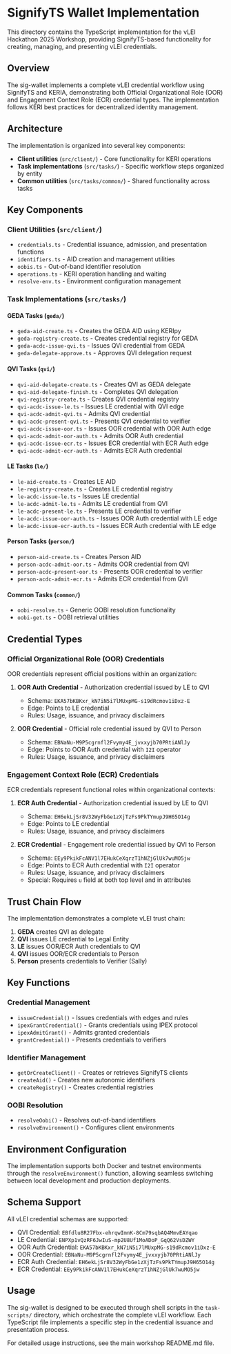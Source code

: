 # SignifyTS Wallet Implementation

This directory contains the TypeScript implementation for the vLEI Hackathon 2025 Workshop, providing SignifyTS-based functionality for creating, managing, and presenting vLEI credentials.

## Overview

The sig-wallet implements a complete vLEI credential workflow using SignifyTS and KERIA, demonstrating both Official Organizational Role (OOR) and Engagement Context Role (ECR) credential types. The implementation follows KERI best practices for decentralized identity management.

## Architecture

The implementation is organized into several key components:

- **Client utilities** (`src/client/`) - Core functionality for KERI operations
- **Task implementations** (`src/tasks/`) - Specific workflow steps organized by entity
- **Common utilities** (`src/tasks/common/`) - Shared functionality across tasks

## Key Components

### Client Utilities (`src/client/`)

- `credentials.ts` - Credential issuance, admission, and presentation functions
- `identifiers.ts` - AID creation and management utilities
- `oobis.ts` - Out-of-band identifier resolution
- `operations.ts` - KERI operation handling and waiting
- `resolve-env.ts` - Environment configuration management

### Task Implementations (`src/tasks/`)

#### GEDA Tasks (`geda/`)
- `geda-aid-create.ts` - Creates the GEDA AID using KERIpy
- `geda-registry-create.ts` - Creates credential registry for GEDA
- `geda-acdc-issue-qvi.ts` - Issues QVI credential from GEDA
- `geda-delegate-approve.ts` - Approves QVI delegation request

#### QVI Tasks (`qvi/`)
- `qvi-aid-delegate-create.ts` - Creates QVI as GEDA delegate
- `qvi-aid-delegate-finish.ts` - Completes QVI delegation
- `qvi-registry-create.ts` - Creates QVI credential registry
- `qvi-acdc-issue-le.ts` - Issues LE credential with QVI edge
- `qvi-acdc-admit-qvi.ts` - Admits QVI credential
- `qvi-acdc-present-qvi.ts` - Presents QVI credential to verifier
- `qvi-acdc-issue-oor.ts` - Issues OOR credential with OOR Auth edge
- `qvi-acdc-admit-oor-auth.ts` - Admits OOR Auth credential
- `qvi-acdc-issue-ecr.ts` - Issues ECR credential with ECR Auth edge
- `qvi-acdc-admit-ecr-auth.ts` - Admits ECR Auth credential

#### LE Tasks (`le/`)
- `le-aid-create.ts` - Creates LE AID
- `le-registry-create.ts` - Creates LE credential registry
- `le-acdc-issue-le.ts` - Issues LE credential
- `le-acdc-admit-le.ts` - Admits LE credential from QVI
- `le-acdc-present-le.ts` - Presents LE credential to verifier
- `le-acdc-issue-oor-auth.ts` - Issues OOR Auth credential with LE edge
- `le-acdc-issue-ecr-auth.ts` - Issues ECR Auth credential with LE edge

#### Person Tasks (`person/`)
- `person-aid-create.ts` - Creates Person AID
- `person-acdc-admit-oor.ts` - Admits OOR credential from QVI
- `person-acdc-present-oor.ts` - Presents OOR credential to verifier
- `person-acdc-admit-ecr.ts` - Admits ECR credential from QVI

#### Common Tasks (`common/`)
- `oobi-resolve.ts` - Generic OOBI resolution functionality
- `oobi-get.ts` - OOBI retrieval utilities

## Credential Types

### Official Organizational Role (OOR) Credentials

OOR credentials represent official positions within an organization:

1. **OOR Auth Credential** - Authorization credential issued by LE to QVI
   - Schema: `EKA57bKBKxr_kN7iN5i7lMUxpMG-s19dRcmov1iDxz-E`
   - Edge: Points to LE credential
   - Rules: Usage, issuance, and privacy disclaimers

2. **OOR Credential** - Official role credential issued by QVI to Person
   - Schema: `EBNaNu-M9P5cgrnfl2Fvymy4E_jvxxyjb70PRtiANlJy`
   - Edge: Points to OOR Auth credential with `I2I` operator
   - Rules: Usage, issuance, and privacy disclaimers

### Engagement Context Role (ECR) Credentials

ECR credentials represent functional roles within organizational contexts:

1. **ECR Auth Credential** - Authorization credential issued by LE to QVI
   - Schema: `EH6ekLjSr8V32WyFbGe1zXjTzFs9PkTYmupJ9H65O14g`
   - Edge: Points to LE credential
   - Rules: Usage, issuance, and privacy disclaimers

2. **ECR Credential** - Engagement role credential issued by QVI to Person
   - Schema: `EEy9PkikFcANV1l7EHukCeXqrzT1hNZjGlUk7wuMO5jw`
   - Edge: Points to ECR Auth credential with `I2I` operator
   - Rules: Usage, issuance, and privacy disclaimers
   - Special: Requires `u` field at both top level and in attributes

## Trust Chain Flow

The implementation demonstrates a complete vLEI trust chain:

1. **GEDA** creates QVI as delegate
2. **QVI** issues LE credential to Legal Entity
3. **LE** issues OOR/ECR Auth credentials to QVI
4. **QVI** issues OOR/ECR credentials to Person
5. **Person** presents credentials to Verifier (Sally)

## Key Functions

### Credential Management
- `issueCredential()` - Issues credentials with edges and rules
- `ipexGrantCredential()` - Grants credentials using IPEX protocol
- `ipexAdmitGrant()` - Admits granted credentials
- `grantCredential()` - Presents credentials to verifiers

### Identifier Management
- `getOrCreateClient()` - Creates or retrieves SignifyTS clients
- `createAid()` - Creates new autonomic identifiers
- `createRegistry()` - Creates credential registries

### OOBI Resolution
- `resolveOobi()` - Resolves out-of-band identifiers
- `resolveEnvironment()` - Configures client environments

## Environment Configuration

The implementation supports both Docker and testnet environments through the `resolveEnvironment()` function, allowing seamless switching between local development and production deployments.

## Schema Support

All vLEI credential schemas are supported:
- QVI Credential: `EBfdlu8R27Fbx-ehrqwImnK-8Cm79sqbAQ4MmvEAYqao`
- LE Credential: `ENPXp1vQzRF6JwIuS-mp2U8Uf1MoADoP_GqQ62VsDZWY`
- OOR Auth Credential: `EKA57bKBKxr_kN7iN5i7lMUxpMG-s19dRcmov1iDxz-E`
- OOR Credential: `EBNaNu-M9P5cgrnfl2Fvymy4E_jvxxyjb70PRtiANlJy`
- ECR Auth Credential: `EH6ekLjSr8V32WyFbGe1zXjTzFs9PkTYmupJ9H65O14g`
- ECR Credential: `EEy9PkikFcANV1l7EHukCeXqrzT1hNZjGlUk7wuMO5jw`

## Usage

The sig-wallet is designed to be executed through shell scripts in the `task-scripts/` directory, which orchestrate the complete vLEI workflow. Each TypeScript file implements a specific step in the credential issuance and presentation process.

For detailed usage instructions, see the main workshop README.md file.
